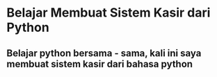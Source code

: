 # Belajar Membuat Sistem Kasir dari Python

## Belajar python bersama - sama, kali ini saya membuat sistem kasir dari bahasa python
